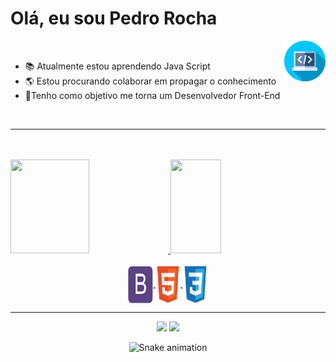
# Olá, eu sou Pedro Rocha


<div>
<img align="right" width="13%" src="https://github.com/PedroRocs/PedroRocs/blob/main/1005141.png"/>
</div>
<br>

- 📚 Atualmente estou aprendendo Java Script
- 🌎 Estou procurando colaborar em propagar o conhecimento
- 🎯Tenho como objetivo me torna um Desenvolvedor Front-End



<br>
<hr>
<br>
<br>

<div>
  <a href="https://github.com/PedroRocs">
  <img height="150em" width="50%" src="https://github-readme-stats.vercel.app/api?username=PedroRocs&show_icons=true&theme=blue&include_all_commits=true&count_private=true"/>
  <img height="150em" width="40%" src="https://github-readme-stats.vercel.app/api/top-langs/?username=PedroRocs&layout=compact&langs_count=7&theme=blue"/>
</div>
    
  <div style="display:inline_block" align="center"><br>
  <img align="center" alt="Pedro-Bootstrap" height="60" width="40" src="https://github.com/devicons/devicon/blob/master/icons/bootstrap/bootstrap-plain.svg">
  <img align="center" alt="Pedro-HTML" height="60" width="40" src="https://raw.githubusercontent.com/devicons/devicon/master/icons/html5/html5-original.svg">
  <img align="center" alt="Pedro-CSS" height="60" width="40" src="https://raw.githubusercontent.com/devicons/devicon/master/icons/css3/css3-original.svg">
</div>
 <hr>
 <div align="center"> 
  <a href = "mailto:pedrorochacardoso1908@gmail.com"><img src="https://img.shields.io/badge/-Gmail-%23333?style=for-the-badge&logo=gmail&logoColor=white" target="_blank"></a>
  <a href="https://www.linkedin.com/in/pedro-r-b49778192" target="_blank"><img src="https://img.shields.io/badge/-LinkedIn-%230077B5?style=for-the-badge&logo=linkedin&logoColor=white" target="_blank"></a> 
 
  ![Snake animation](https://github.com/PedroRocs/PedroRocs/blob/output/github-contribution-grid-snake.svg)
 
</div>


